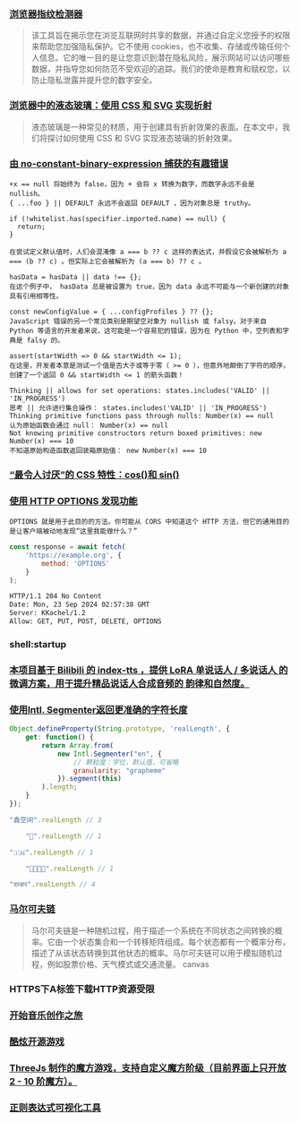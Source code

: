 ### [浏览器指纹检测器](https://fingerprint.goldenowl.ai/)

> 该工具旨在揭示您在浏览互联网时共享的数据，并通过自定义您授予的权限来帮助您加强隐私保护。它不使用 cookies，也不收集、存储或传输任何个人信息。它的唯一目的是让您意识到潜在隐私风险，展示网站可以访问哪些数据，并指导您如何防范不受欢迎的追踪。我们的使命是教育和赋权您，以防止隐私泄露并提升您的数字安全。

### [浏览器中的液态玻璃：使用 CSS 和 SVG 实现折射](https://kube.io/blog/liquid-glass-css-svg/)

> 液态玻璃是一种常见的材质，用于创建具有折射效果的表面。在本文中，我们将探讨如何使用 CSS 和 SVG 实现液态玻璃的折射效果。

### [由 no-constant-binary-expression 捕获的有趣错误](https://eslint.org/blog/2022/07/interesting-bugs-caught-by-no-constant-binary-expression/)

```
+x == null 将始终为 false，因为 + 会将 x 转换为数字，而数字永远不会是 nullish。
{ ...foo } || DEFAULT 永远不会返回 DEFAULT ，因为对象总是 truthy。

if (!whitelist.has(specifier.imported.name) == null) {
  return;
}

在尝试定义默认值时，人们会混淆像 a === b ?? c 这样的表达式，并假设它会被解析为 a === (b ?? c) 。但实际上它会被解析为 (a === b) ?? c 。

hasData = hasData || data !== {};
在这个例子中， hasData 总是被设置为 true，因为 data 永远不可能与一个新创建的对象具有引用相等性。

const newConfigValue = { ...configProfiles } ?? {};
JavaScript 错误的另一个常见类别是期望空对象为 nullish 或 falsy。对于来自 Python 等语言的开发者来说，这可能是一个容易犯的错误，因为在 Python 中，空列表和字典是 falsy 的。

assert(startWidth => 0 && startWidth <= 1);
在这里，开发者本意是测试一个值是否大于或等于零（ >= 0 ），但意外地颠倒了字符的顺序，创建了一个返回 0 && startWidth <= 1 的箭头函数！

Thinking || allows for set operations: states.includes('VALID' || 'IN_PROGRESS')
思考 || 允许进行集合操作： states.includes('VALID' || 'IN_PROGRESS')
Thinking primitive functions pass through nulls: Number(x) == null
认为原始函数会通过 null： Number(x) == null
Not knowing primitive constructors return boxed primitives: new Number(x) === 10
不知道原始构造函数返回装箱原始值： new Number(x) === 10
```

### [“最令人讨厌”的 CSS 特性：cos()和 sin()](https://css-tricks.com/the-most-hated-css-feature-cos-and-sin/)

### [使用 HTTP OPTIONS 发现功能](https://evertpot.com/discovering-features-with-http-options/)

```
OPTIONS 就是用于此目的的方法。你可能从 CORS 中知道这个 HTTP 方法，但它的通用目的是让客户端被动地发现“这里我能做什么？”
```

```js
const response = await fetch(
    'https://example.org', {
        method: 'OPTIONS'
    }
);
```

```bash
HTTP/1.1 204 No Content
Date: Mon, 23 Sep 2024 02:57:38 GMT
Server: KKachel/1.2
Allow: GET, PUT, POST, DELETE, OPTIONS
```

### shell:startup

### [本项目基于 Bilibili 的 index-tts ，提供 LoRA 单说话人 / 多说话人 的微调方案，用于提升精品说话人合成音频的 韵律和自然度。](https://github.com/asr-pub/index-tts-lora/blob/main/README_zh.md)

### [使用Intl. Segmenter返回更准确的字符长度](https://www.zhangxinxu.com/wordpress/2025/09/js-intl-segmenter-string-length/)

```js
Object.defineProperty(String.prototype, 'realLength', {
    get: function() {
        return Array.from(
            new Intl.Segmenter("en", {
                // 颗粒度：字位，默认值，可省略
                granularity: "grapheme"
            }).segment(this)
        ).length;
    }
});

"鑫空间".realLength // 3

    "🌝".realLength // 1

"🇮🇳".realLength // 1

    "👨‍👩‍👧‍👦".realLength // 1

"दरबार".realLength // 4
```

### [马尔可夫链](https://setosa.io/blog/2014/07/26/markov-chains/)

> 马尔可夫链是一种随机过程，用于描述一个系统在不同状态之间转换的概率。它由一个状态集合和一个转移矩阵组成。每个状态都有一个概率分布，描述了从该状态转换到其他状态的概率。马尔可夫链可以用于模拟随机过程，例如股票价格、天气模式或交通流量。
> canvas

### HTTPS下A标签下载HTTP资源受限

### [开始音乐创作之旅](https://learningmusic.ableton.com/zh-Hans/)

### [酷炫开源游戏](https://github.com/michelpereira/awesome-open-source-games)

### [ThreeJs 制作的魔方游戏，支持自定义魔方阶级（目前界面上只开放 2 - 10 阶魔方）。](https://pengfeiw.github.io/rubiks-cube/)

### [正则表达式可视化工具](https://regex-vis.com/)
